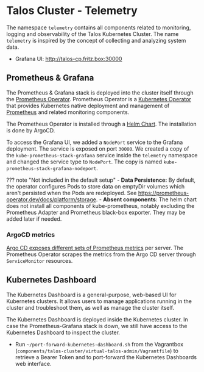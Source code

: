 # Talos Cluster - Telemetry

The namespace `telemetry` contains all components related to monitoring, logging and observability of the Talos Kubernetes Cluster. The name `telemetry` is inspired by the concept of collecting and analyzing system data.

- Grafana UI: <http://talos-cp.fritz.box:30000>

## Prometheus & Grafana

The Prometheus & Grafana stack is deployed into the cluster itself through the [Prometheus Operator](https://prometheus-operator.dev/docs/getting-started/introduction). Prometheus Operator is a [Kubernetes Operator](https://github.com/cncf/tag-app-delivery/blob/main/operator-wg/whitepaper/Operator-WhitePaper_v1-0.md#foundation) that provides Kubernetes native deployment and management of [Prometheus](https://prometheus.io) and related monitoring components.

The Prometheus Operator is installed through a [Helm Chart](https://github.com/prometheus-community/helm-charts/tree/main/charts/kube-prometheus-stack). The installation is done by ArgoCD.

To access the Grafana UI, we added a `NodePort` service to the Grafana deployment. The service is exposed on port `30000`. We created a copy of the `kube-prometheus-stack-grafana` service inside the `telemetry` namespace and changed the service type to `NodePort`. The copy is named `kube-prometheus-stack-grafana-nodeport`.

??? note "Not included in the default setup"
    - **Data Persistence:** By default, the operator configures Pods to store data on emptyDir volumes which aren't persisted when the Pods are redeployed. See <https://prometheus-operator.dev/docs/platform/storage>.
    - **Absent components**: The helm chart does not install all components of kube-prometheus, notably excluding the Prometheus Adapter and Prometheus black-box exporter. They may be added later if needed.

### ArgoCD metrics

[Argo CD exposes different sets of Prometheus metrics](https://argo-cd.readthedocs.io/en/stable/operator-manual/metrics) per server. The Prometheus Operator scrapes the metrics from the Argo CD server through `ServiceMonitor` resources.

## Kubernetes Dashboard

The Kubernetes Dashboard is a general-purpose, web-based UI for Kubernetes clusters. It allows users to manage applications running in the cluster and troubleshoot them, as well as manage the cluster itself.

The Kubernetes Dashboard is deployed inside the Kubernetes cluster. In case the Prometheus-Grafana stack is down, we still have access to the Kubernetes Dashboard to inspect the cluster.

- Run `~/port-forward-kubernetes-dashboard.sh` from the Vagrantbox (`components/talos-cluster/virtual-talos-admin/Vagrantfile`) to retrieve a Bearer Token and to port-forward the Kubernetes Dashboards web interface.
